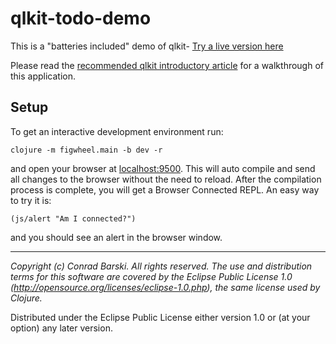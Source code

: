 # qlkit-todo-demo

This is a "batteries included" demo of qlkit- [Try a live version here](http://forwardblockchain.com/qlkit-todomvc/)

Please read the [recommended qlkit introductory article](https://medium.com/p/79b7b118ddac) for a walkthrough of this application.

## Setup

To get an interactive development environment run:

    clojure -m figwheel.main -b dev -r

and open your browser at [localhost:9500](http://localhost:9500/).
This will auto compile and send all changes to the browser without the
need to reload. After the compilation process is complete, you will
get a Browser Connected REPL. An easy way to try it is:

    (js/alert "Am I connected?")

and you should see an alert in the browser window.

---
_Copyright (c) Conrad Barski. All rights reserved._
_The use and distribution terms for this software are covered by the Eclipse Public License 1.0 (http://opensource.org/licenses/eclipse-1.0.php), the same license used by Clojure._

Distributed under the Eclipse Public License either version 1.0 or (at your option) any later version.
